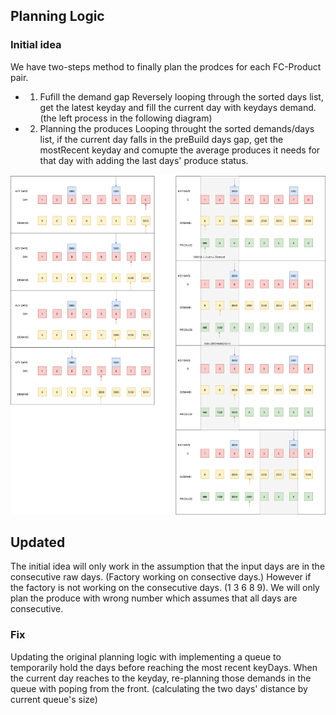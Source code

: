 ## Planning Logic 
### Initial idea
We have two-steps method to finally plan the prodces for each FC-Product pair.
* 1. Fufill the demand gap
Reversely looping through the sorted days list, get the latest keyday and fill the current day with keydays demand. 
(the left process in the following diagram)
* 2. Planning the produces
Looping throught the sorted demands/days list, if the current day falls in the preBuild days gap, get the mostRecent keyday and comupte the average produces it needs for that day with adding the last days' produce status.
<p align="left">
  <img src="https://github.com/yuejoo/demo/blob/master/docs/PlanningLogic.svg">
</p>


## Updated
The initial idea will only work in the assumption that the input days are in the consecutive raw days. (Factory working on consective days.)
However if the factory is not working on the consecutive days. (1 3 6 8 9). We will only plan the produce with wrong number which assumes that all days are consecutive.

### Fix
Updating the original planning logic with implementing a queue to temporarily hold the days before reaching the most recent keyDays. When the current day reaches to the keyday, re-planning those demands in the queue with poping from the front. (calculating the two days' distance by current queue's size)

